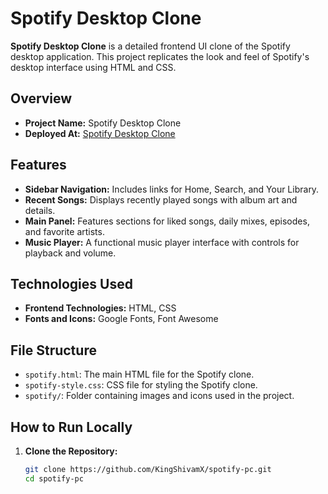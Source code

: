 # Spotify Desktop Clone

**Spotify Desktop Clone** is a detailed frontend UI clone of the Spotify desktop application. This project replicates the look and feel of Spotify's desktop interface using HTML and CSS.

## Overview

- **Project Name:** Spotify Desktop Clone
- **Deployed At:** [Spotify Desktop Clone](https://kingshivamx.github.io/spotify.html)

## Features

- **Sidebar Navigation:** Includes links for Home, Search, and Your Library.
- **Recent Songs:** Displays recently played songs with album art and details.
- **Main Panel:** Features sections for liked songs, daily mixes, episodes, and favorite artists.
- **Music Player:** A functional music player interface with controls for playback and volume.

## Technologies Used

- **Frontend Technologies:** HTML, CSS
- **Fonts and Icons:** Google Fonts, Font Awesome

## File Structure

- `spotify.html`: The main HTML file for the Spotify clone.
- `spotify-style.css`: CSS file for styling the Spotify clone.
- `spotify/`: Folder containing images and icons used in the project.

## How to Run Locally

1. **Clone the Repository:**

   ```bash
   git clone https://github.com/KingShivamX/spotify-pc.git
   cd spotify-pc
